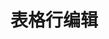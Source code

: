 # 表格行编辑

<div id="ex-table-04">
  <Grid ref="table" :data="table"></Grid>
</div>
<script>
var ex_table_04 = new Vue({
  el: '#ex-table-04',
  data: function () {
    var self = this
    var table = {
      editMode: 'row', // 行编辑模式
      nowrap: true,
      actionColumn: 'Action',
      columns: [
        {name:'name1', title:'Name1', width:200, editor: 'string'},
        {name:'name2', title:'Name2', width: 200, align: 'left', editor: 'select', editorOptions: {
          choices: [['A', 'Test A'], ['B', 'Test B']]
          }},
        {name:'name3', title:'Name3', width:200},
        {name:'name4', title:'Name4', width:200, editor: 'date'},
        {name:'Action', title:'Name5'}
      ],
      buttons: [
        [
          {label: '新建', type:'primary', onClick: function(target, store){
              store.addEditRow()
            }
          }
        ],
        [{label: '查看结果', type:'primary', onClick: function(target, store){
            console.table(store.states.data)
          }}],
        [{label: '显示注释', type:'primary', onClick: function(target, store){
              store.setComment(1, 'name3', '这是评论')
            }},
        {label: '隐藏注释', type:'primary', onClick: function(target, store){
              store.removeComment(1, 'name3')
            }}
          ],
        [{label: '显示Class', type:'primary', onClick: function(target, store){
              store.setClass(3, 'name3', 'ivu-btn-error')
            }},
        {label: '删除Class', type:'primary', onClick: function(target, store){
              store.removeClass(3, 'name3')
            }}
          ]
      ],
      data: [],
      onSaveRow: function (row, callback) {
        self.$Message.info("save")
        if (row.name1 === 'ok') {
          setTimeout(function() {
            callback('ok', row)
          }, 500)
        } else {
          setTimeout(function() {
            callback('error', {name1: '不正确'})
          }, 500)
        }
      },
      onDeleteRow: function (row, callback) {
        self.$Message.info("delete")
        callback('ok', row)
      }
    }
    table.data.push({id:1, name1:'Field-A1', name2:'A', name3:'Field-C1', name4:'Field-D1'})
    table.data.push({id:2, name1:'Field-A2', name2:'B', name3:'Field-C2', name4:'Field-D2'})
    table.data.push({id:3, name1:'Field-A3', name2:'A', name3:'Field-C3', name4:'Field-D3'})
    table.data.push({id:4, name1:'Field-A4', name2:'B', name3:'Field-C4', name4:'Field-D4'})
    table.data.push({id:5, name1:'Field-A5', name2:'A', name3:'Field-C5', name4:'Field-D5'})
    table.data.push({id:6, name1:'Field-A6', name2:'A', name3:'Field-C6', name4:'Field-D6'})
    return {table:table}
  }
})
</script>
